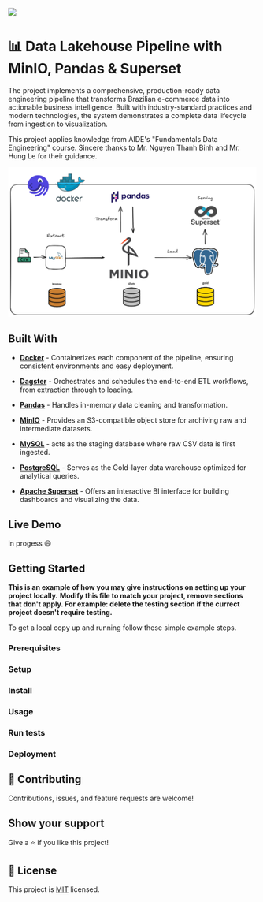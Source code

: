 ![](https://img.shields.io/badge/Microverse-blueviolet)

# 📊 Data Lakehouse Pipeline with MinIO, Pandas & Superset

The project implements a comprehensive, production-ready data engineering pipeline that transforms Brazilian e-commerce data into actionable business intelligence. Built with industry-standard practices and modern technologies, the system demonstrates a complete data lifecycle from ingestion to visualization.

This project applies knowledge from AIDE's "Fundamentals Data Engineering" course. Sincere thanks to Mr. Nguyen Thanh Binh and Mr. Hung Le for their guidance.

![Architecture Overview](demo/structure.png)

## Built With

- **[Docker](https://www.docker.com/)** - Containerizes each component of the pipeline, ensuring consistent environments and easy deployment.

- **[Dagster](https://dagster.io/)** - Orchestrates and schedules the end-to-end ETL workflows, from extraction through to loading.

- **[Pandas](https://pandas.pydata.org/)** - Handles in-memory data cleaning and transformation.

- **[MinIO](https://min.io/)** - Provides an S3-compatible object store for archiving raw and intermediate datasets.

- **[MySQL](https://www.mysql.com/)** - acts as the staging database where raw CSV data is first ingested.

- **[PostgreSQL](https://www.postgresql.org/)** - Serves as the Gold-layer data warehouse optimized for analytical queries.

- **[Apache Superset](https://superset.apache.org/)** - Offers an interactive BI interface for building dashboards and visualizing the data.

## Live Demo 

in progess :smile:


## Getting Started

**This is an example of how you may give instructions on setting up your project locally.**
**Modify this file to match your project, remove sections that don't apply. For example: delete the testing section if the currect project doesn't require testing.**


To get a local copy up and running follow these simple example steps.

### Prerequisites

### Setup

### Install

### Usage

### Run tests

### Deployment




## 🤝 Contributing

Contributions, issues, and feature requests are welcome!


## Show your support

Give a ⭐️ if you like this project!


## 📝 License

This project is [MIT](./MIT.md) licensed.